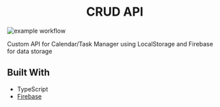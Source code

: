 <p align="center">
    <h1 align="center"> CRUD API  </h1> </p>

![example workflow](https://github.com/GlebLudis/weather-forecast/actions/workflows/sanity-check.yml/badge.svg)

Custom API for Calendar/Task Manager using LocalStorage and Firebase for data storage

## Built With

- TypeScript
- <a href="https://firebase.google.com">Firebase<a>
